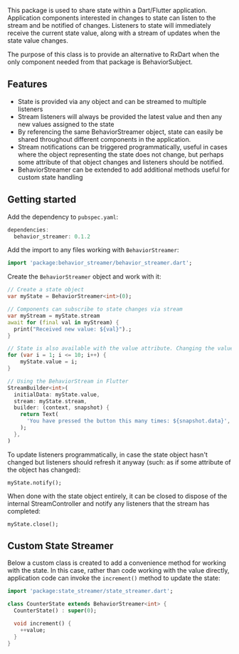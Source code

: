 This package is used to share state within a Dart/Flutter application. Application components interested in changes to state can listen to the stream and be notified of changes. Listeners to state will immediately receive the current state value, along with a stream of updates when the state value changes.

The purpose of this class is to provide an alternative to RxDart when the only component needed from that package is BehaviorSubject.

## Features

* State is provided via any object and can be streamed to multiple listeners
* Stream listeners will always be provided the latest value and then any new values assigned to the state
* By referencing the same BehaviorStreamer object, state can easily be shared throughout different components in the application.
* Stream notifications can be triggered programmatically, useful in cases where the object representing the state does not change, but perhaps some attribute of that object changes and listeners should be notified.
* BehaviorStreamer can be extended to add additional methods useful for custom state handling

## Getting started

Add the dependency to `pubspec.yaml`:

```dart
dependencies:
  behavior_streamer: 0.1.2
```

Add the import to any files working with `BehaviorStreamer`:

```dart
import 'package:behavior_streamer/behavior_streamer.dart';
```

Create the `BehaviorStreamer` object and work with it:

```dart
// Create a state object
var myState = BehaviorStreamer<int>(0);

// Components can subscribe to state changes via stream
var myStream = myState.stream
await for (final val in myStream) {
  print("Received new value: ${val}").;
}

// State is also available with the value attribute. Changing the value will automatically propagate the new value to any stream listeners
for (var i = 1; i <= 10; i++) {
    myState.value = i;
}

// Using the BehaviorStream in Flutter
StreamBuilder<int>(
  initialData: myState.value,
  stream: myState.stream,
  builder: (context, snapshot) {
    return Text(
      'You have pressed the button this many times: ${snapshot.data}',
    );
  },
)
```

To update listeners programmatically, in case the state object hasn't changed but listeners should refresh it anyway (such: as if some attribute of the object has changed):

`myState.notify();`

When done with the state object entirely, it can be closed to dispose of the internal StreamController and notify any listeners that the stream has completed:

`myState.close();`

## Custom State Streamer

Below a custom class is created to add a convenience method for working with the state. In this case, rather than code working with the value directly, application code can invoke the `increment()` method to update the state:

```dart
import 'package:state_streamer/state_streamer.dart';

class CounterState extends BehaviorStreamer<int> {
  CounterState() : super(0);

  void increment() {
    ++value;
  }
}
```
